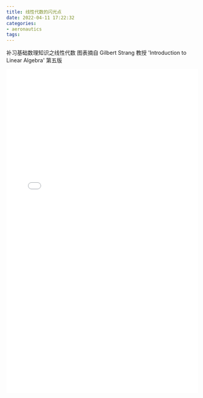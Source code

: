 ```yaml
---
title: 线性代数的闪光点
date: 2022-04-11 17:22:32
categories:
- aeronautics
tags:
---
```


补习基础数理知识之线性代数
图表摘自 Gilbert Strang 教授 'Introduction to Linear Algebra' 第五版

<!--more-->

<object classid='clsid:CA8A9780-280D-11CF-A24D-444553540000' width='100%' height='960px'>
  <param name='SRC'value='/2022/04/11/linear-algebra-digest/digest.pdf' />
  <embed width='100%' height='850px' fullscreen='yes' src='/2022/04/11/linear-algebra-digest/digest.pdf'>
    <noembed></noembed>
  </embed>
</object>